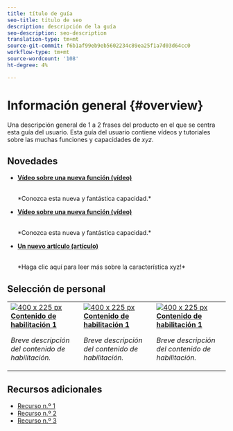 ```yaml
---
title: título de guía
seo-title: título de seo
description: descripción de la guía
seo-description: seo-description
translation-type: tm+mt
source-git-commit: f6b1af99eb9eb5602234c89ea25f1a7d03d64cc0
workflow-type: tm+mt
source-wordcount: '108'
ht-degree: 4%

---
```



# Información general {#overview}

Una descripción general de 1 a 2 frases del producto en el que se centra esta guía del usuario. Esta guía del usuario contiene vídeos y tutoriales sobre las muchas funciones y capacidades de *xyz*.

## Novedades

* **[Vídeo sobre una nueva función (vídeo)](README.md)**

   <br>
   *Conozca esta nueva y fantástica capacidad.*

* **[Vídeo sobre una nueva función (vídeo)](README.md)**

   <br>
   *Conozca esta nueva y fantástica capacidad.*

* **[Un nuevo artículo (artículo)](README.md)**

   <br>
   *Haga clic aquí para leer más sobre la característica xyz!*

## Selección de personal

<table>
<tr>
  <td>
    <a href="#">
      <img alt="400 x 225 px" src="myimage.png" />
    </a>
    <div>
      <a href="#">
    <strong>Contenido de habilitación 1</strong>
    </a>
    </div>
    <p>
    <em>Breve descripción del contenido de habilitación.</em>
    <p>
  </td>
   <td>
    <a href="#">
      <img alt="400 x 225 px" src="myimage.png" />
    </a>
    <div>
      <a href="#">
    <strong>Contenido de habilitación 1</strong>
    </a>
    </div>
    <p>
    <em>Breve descripción del contenido de habilitación.</em>
    <p>
  </td>
  <td>
    <a href="#">
      <img alt="400 x 225 px" src="myimage.png" />
    </a>
    <div>
      <a href="#">
    <strong>Contenido de habilitación 1</strong>
    </a>
    </div>
    <p>
    <em>Breve descripción del contenido de habilitación.</em>
    <p>
  </td>
</tr>
</table>

## Recursos adicionales

* [Recurso n.º 1](README.md)
* [Recurso n.º 2](README.md)
* [Recurso n.º 3](README.md)
